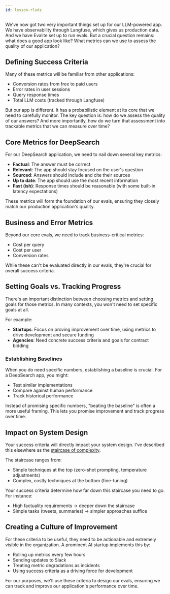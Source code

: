 ```yaml
---
id: lesson-rludz
---
```


We've now got two very important things set up for our LLM-powered app. We have observability through Langfuse, which gives us production data. And we have Evalite set up to run evals. But a crucial question remains: what does a good app look like? What metrics can we use to assess the quality of our application?

## Defining Success Criteria

Many of these metrics will be familiar from other applications:

- Conversion rates from free to paid users
- Error rates in user sessions
- Query response times
- Total LLM costs (tracked through Langfuse)

But our app is different. It has a probabilistic element at its core that we need to carefully monitor. The key question is: how do we assess the quality of our answers? And more importantly, how do we turn that assessment into trackable metrics that we can measure over time?

## Core Metrics for DeepSearch

For our DeepSearch application, we need to nail down several key metrics:

- **Factual**: The answer must be correct
- **Relevant**: The app should stay focused on the user's question
- **Sourced**: Answers should include and cite their sources
- **Up to date**: The app should use the most recent information
- **Fast (ish)**: Response times should be reasonable (with some built-in latency expectations)

These metrics will form the foundation of our evals, ensuring they closely match our production application's quality.

## Business and Error Metrics

Beyond our core evals, we need to track business-critical metrics:

- Cost per query
- Cost per user
- Conversion rates

While these can't be evaluated directly in our evals, they're crucial for overall success criteria.

## Setting Goals vs. Tracking Progress

There's an important distinction between choosing metrics and setting goals for those metrics. In many contexts, you won't need to set specific goals at all.

For example:

- **Startups**: Focus on proving improvement over time, using metrics to drive development and secure funding
- **Agencies**: Need concrete success criteria and goals for contract bidding

### Establishing Baselines

When you do need specific numbers, establishing a baseline is crucial. For a DeepSearch app, you might:

- Test similar implementations
- Compare against human performance
- Track historical performance

Instead of promising specific numbers, "beating the baseline" is often a more useful framing. This lets you promise improvement and track progress over time.

## Impact on System Design

Your success criteria will directly impact your system design. I've described this elsewhere as the [staircase of complexity](https://www.aihero.dev/how-to-improve-your-llm-powered-app).

The staircase ranges from:

- Simple techniques at the top (zero-shot prompting, temperature adjustments)
- Complex, costly techniques at the bottom (fine-tuning)

Your success criteria determine how far down this staircase you need to go. For instance:

- High factuality requirements → deeper down the staircase
- Simple tasks (tweets, summaries) → simpler approaches suffice

## Creating a Culture of Improvement

For these criteria to be useful, they need to be actionable and extremely visible in the organization. A prominent AI startup implements this by:

- Rolling up metrics every few hours
- Sending updates to Slack
- Treating metric degradations as incidents
- Using success criteria as a driving force for development

For our purposes, we'll use these criteria to design our evals, ensuring we can track and improve our application's performance over time.
